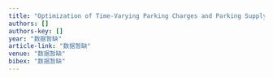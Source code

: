 ```yaml
---
title: "Optimization of Time-Varying Parking Charges and Parking Supply in Networks with Multiple User Classes and Various Parking Facilities"
authors: []
authors-key: []
year: "数据暂缺"
article-link: "数据暂缺"
venue: "数据暂缺"
bibex: "数据暂缺"
---
```

